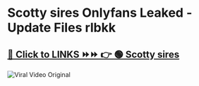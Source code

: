
 # Scotty sires Onlyfans Leaked - Update Files rlbkk

## <h2><a href="https://clipsfans.com/Scotty_sires&ref=git">🔗 Click to LINKS ⏩⏩ 👉 🟢 Scotty sires </a></h2>

<a href="https://clipsfans.com/Scotty_sires&ref=git" rel="nofollow" data-target="animated-image.originalLink"><img src="https://i.ibb.co.com/xMMVF88/686577567.gif" alt="Viral Video Original" style="max-width: 100%; display: inline-block;" data-target="animated-image.originalImage"></a>

